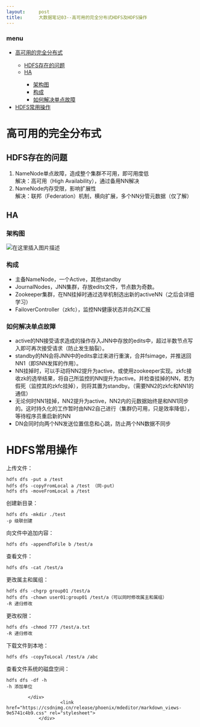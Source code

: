 ```yaml
---
layout:     post
title:      大数据笔记03--高可用的完全分布式HDFS及HDFS操作
---
```

<div id="article_content" class="article_content clearfix csdn-tracking-statistics" data-pid="blog" data-mod="popu_307" data-dsm="post">
								            <div id="content_views" class="markdown_views prism-atom-one-light">
							<!-- flowchart 箭头图标 勿删 -->
							<svg xmlns="http://www.w3.org/2000/svg" style="display: none;"><path stroke-linecap="round" d="M5,0 0,2.5 5,5z" id="raphael-marker-block" style="-webkit-tap-highlight-color: rgba(0, 0, 0, 0);"></path></svg>
							<p></p><div class="toc"><h3>menu</h3><ul><li><a href="#_1" rel="nofollow">高可用的完全分布式</a></li><ul><li><a href="#HDFS_2" rel="nofollow">HDFS存在的问题</a></li><li><a href="#HA_7" rel="nofollow">HA</a></li><ul><li><a href="#_8" rel="nofollow">架构图</a></li><li><a href="#_10" rel="nofollow">构成</a></li><li><a href="#_15" rel="nofollow">如何解决单点故障</a></li></ul></ul><li><a href="#HDFS_27" rel="nofollow">HDFS常用操作</a></li></ul></div><p></p>
<h1><a id="_1"></a>高可用的完全分布式</h1>
<h2><a id="HDFS_2"></a>HDFS存在的问题</h2>
<ol>
<li>NameNode单点故障，造成整个集群不可用，即可用度低<br>
解决：高可用（High Availability），通过备用NN解决</li>
<li>NameNode内存受限，影响扩展性<br>
解决：联邦（Federation）机制，横向扩展，多个NN分管元数据（仅了解）</li>
</ol>
<h2><a id="HA_7"></a>HA</h2>
<h3><a id="_8"></a>架构图</h3>
<p><img src="https://img-blog.csdn.net/20181015202005106?watermark/2/text/aHR0cHM6Ly9ibG9nLmNzZG4ubmV0L0tpc3NzaG90QUhVQg==/font/5a6L5L2T/fontsize/400/fill/I0JBQkFCMA==/dissolve/70" alt="在这里插入图片描述"></p>
<h3><a id="_10"></a>构成</h3>
<ul>
<li>主备NameNode，一个Active，其他standby</li>
<li>JournalNodes，JNN集群，存放edits文件，节点数为奇数。</li>
<li>Zookeeper集群，在NN挂掉时通过选举机制选出新的activeNN（之后会详细学习）</li>
<li>FailoverController（zkfc），监控NN健康状态并向ZK汇报</li>
</ul>
<h3><a id="_15"></a>如何解决单点故障</h3>
<ul>
<li>active的NN接受请求造成的操作存入JNN中存放的edits中，超过半数节点写入即可再次接受请求（防止发生脑裂）。</li>
<li>standby的NN会将JNN中的edits拿过来进行重演，合并fsimage，并推送回NN1（即SNN发挥的作用）。</li>
<li>NN挂掉时，可以手动将NN2提升为active，或使用zookeeper实现。zkfc接收zk的选举结果，将自己所监控的NN提升为active。并检查挂掉的NN，若为假死（监控其的zkfc挂掉），则将其置为standby。（需要NN2的zkfc和NN1的通信）</li>
<li>无论何时NN1挂掉，NN2提升为active，NN2内的元数据始终是和NN1同步的。这时持久化的工作暂时由NN2自己进行（集群仍可用，只是效率降低），等待程序员重启新的NN</li>
<li>DN会同时向两个NN发送位置信息和心跳，防止两个NN数据不同步</li>
</ul>
<h1><a id="HDFS_27"></a>HDFS常用操作</h1>
<p>上传文件：</p>
<pre><code>hdfs dfs -put a /test
hdfs dfs -copyFromLocal a /test	（同-put）
hdfs dfs -moveFromLocal a /test
</code></pre>
<p>创建新目录：</p>
<pre><code>hdfs dfs -mkdir ./test
-p 级联创建
</code></pre>
<p>向文件中追加内容：</p>
<pre><code>hdfs dfs -appendToFile b /test/a
</code></pre>
<p>查看文件：</p>
<pre><code>hdfs dfs -cat /test/a
</code></pre>
<p>更改属主和属组：</p>
<pre><code>hdfs dfs -chgrp group01 /test/a
hdfs dfs -chown user01:group01 /test/a（可以同时修改属主和属组）
-R 递归修改
</code></pre>
<p>更改权限：</p>
<pre><code>hdfs dfs -chmod 777 /test/a.txt
-R 递归修改
</code></pre>
<p>下载文件到本地：</p>
<pre><code>hdfs dfs -copyToLocal /test/a /abc
</code></pre>
<p>查看文件系统的磁盘空间：</p>
<pre><code>hdfs dfs -df -h
-h 添加单位
</code></pre>

            </div>
						<link href="https://csdnimg.cn/release/phoenix/mdeditor/markdown_views-9e5741c4b9.css" rel="stylesheet">
                </div>